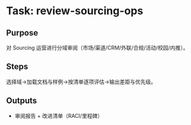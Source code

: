 # Task: review-sourcing-ops

## Purpose

对 Sourcing 运营进行分域审阅（市场/渠道/CRM/外联/合规/活动/校园/内推）。

## Steps

选择域→加载文档与样例→按清单逐项评估→输出差距与优先级。

## Outputs

- 审阅报告 + 改进清单（RACI/里程碑）
